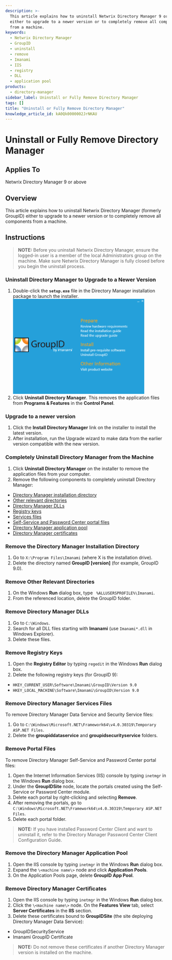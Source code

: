```yaml
---
description: >-
  This article explains how to uninstall Netwrix Directory Manager 9 or above,
  either to upgrade to a newer version or to completely remove all components
  from a machine.
keywords:
  - Netwrix Directory Manager
  - GroupID
  - uninstall
  - remove
  - Imanami
  - IIS
  - registry
  - DLL
  - application pool
products:
  - directory-manager
sidebar_label: Uninstall or Fully Remove Directory Manager
tags: []
title: "Uninstall or Fully Remove Directory Manager"
knowledge_article_id: kA0Qk0000002JrNKAU
---
```


# Uninstall or Fully Remove Directory Manager

## Applies To

Netwrix Directory Manager 9 or above

## Overview

This article explains how to uninstall Netwrix Directory Manager (formerly GroupID) either to upgrade to a newer version or to completely remove all components from a machine.

## Instructions

> **NOTE:** Before you uninstall Netwrix Directory Manager, ensure the logged-in user is a member of the local Administrators group on the machine. Make sure Netwrix Directory Manager is fully closed before you begin the uninstall process.

### Uninstall Directory Manager to Upgrade to a Newer Version

1. Double-click the **`setup.exe`** file in the Directory Manager installation package to launch the installer.  
   ![Directory Manager installer main screen](images/ka0Qk000000EZIr_0EMQk00000BuNWf.png)
2. Click **Uninstall Directory Manager**. This removes the application files from **Programs & Features** in the **Control Panel**.

### Upgrade to a newer version

1. Click the **Install Directory Manager** link on the installer to install the latest version.  
2. After installation, run the Upgrade wizard to make data from the earlier version compatible with the new version.

### Completely Uninstall Directory Manager from the Machine

1. Click **Uninstall Directory Manager** on the installer to remove the application files from your computer.  
2. Remove the following components to completely uninstall Directory Manager:

- [Directory Manager installation directory](#remove-the-directory-manager-installation-directory)
- [Other relevant directories](#remove-other-relevant-directories)
- [Directory Manager DLLs](#remove-directory-manager-dlls)
- [Registry keys](#remove-registry-keys)
- [Services files](#remove-directory-manager-services-files)
- [Self-Service and Password Center portal files](#remove-portal-files)
- [Directory Manager application pool](#remove-the-directory-manager-application-pool)
- [Directory Manager certificates](#remove-directory-manager-certificates)

### Remove the Directory Manager Installation Directory

1. Go to `X:\Program Files\Imanami` (where X is the installation drive).  
2. Delete the directory named **GroupID [version]** (for example, GroupID 9.0).

### Remove Other Relevant Directories

1. On the Windows **Run** dialog box, type ` %ALLUSERSPROFILE%\Imanami`.  
2. From the referenced location, delete the GroupID folder.

### Remove Directory Manager DLLs

1. Go to `C:\Windows`.  
2. Search for all DLL files starting with **Imanami** (use `Imanami*.dll` in Windows Explorer).  
3. Delete these files.

### Remove Registry Keys

1. Open the **Registry Editor** by typing `regedit` in the Windows **Run** dialog box.  
2. Delete the following registry keys (for GroupID 9):

- `HKEY_CURRENT_USER\Software\Imanami\GroupID\Version 9.0`
- `HKEY_LOCAL_MACHINE\Software\Imanami\GroupID\Version 9.0`

### Remove Directory Manager Services Files

To remove Directory Manager Data Service and Security Service files:

1. Go to `C:\Windows\Microsoft.NET\Framework64\v4.0.30319\Temporary ASP.NET Files`.  
2. Delete the **groupiddataservice** and **groupidsecurityservice** folders.

### Remove Portal Files

To remove Directory Manager Self-Service and Password Center portal files:

1. Open the Internet Information Services (IIS) console by typing `inetmgr` in the Windows **Run** dialog box.  
2. Under the **GroupIDSite** node, locate the portals created using the Self-Service or Password Center module.  
3. Delete each portal by right-clicking and selecting **Remove**.  
4. After removing the portals, go to `C:\Windows\Microsoft.NET\Framework64\v4.0.30319\Temporary ASP.NET Files`.  
5. Delete each portal folder.

> **NOTE:** If you have installed Password Center Client and want to uninstall it, refer to the Directory Manager Password Center Client Configuration Guide.

### Remove the Directory Manager Application Pool

1. Open the IIS console by typing `inetmgr` in the Windows **Run** dialog box.  
2. Expand the `\<machine name\>` node and click **Application Pools**.  
3. On the Application Pools page, delete **GroupID App Pool**.

### Remove Directory Manager Certificates

1. Open the IIS console by typing `inetmgr` in the Windows **Run** dialog box.  
2. Click the `\<machine name\>` node. On the **Features View** tab, select **Server Certificates** in the **IIS** section.  
3. Delete these certificates bound to **GroupIDSite** (the site deploying Directory Manager Data Service):

- GroupIDSecurityService
- Imanami GroupID Certificate

> **NOTE:** Do not remove these certificates if another Directory Manager version is installed on the machine.
